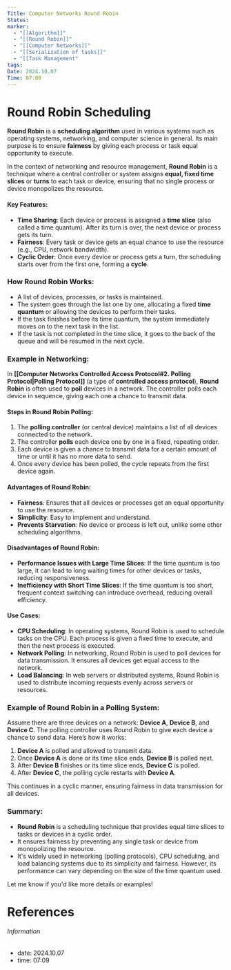 ```yaml
---
Title: Computer Networks Round Robin
Status: 
marker:
  - "[[Algorithm]]"
  - "[[Round Robin]]"
  - "[[Computer Networks]]"
  - "[[Serialization of tasks]]"
  - "[[Task Management"
tags: 
Date: 2024.10.07
Time: 07:09
---
```

# **Round Robin Scheduling**
**Round Robin** is a **scheduling algorithm** used in various systems such as operating systems, networking, and computer science in general. Its main purpose is to ensure **fairness** by giving each process or task equal opportunity to execute.

In the context of networking and resource management, **Round Robin** is a technique where a central controller or system assigns **equal, fixed time slices** or **turns** to each task or device, ensuring that no single process or device monopolizes the resource.

#### Key Features:
- **Time Sharing**: Each device or process is assigned a **time slice** (also called a time quantum). After its turn is over, the next device or process gets its turn.
- **Fairness**: Every task or device gets an equal chance to use the resource (e.g., CPU, network bandwidth).
- **Cyclic Order**: Once every device or process gets a turn, the scheduling starts over from the first one, forming a **cycle**.

### How Round Robin Works:
- A list of devices, processes, or tasks is maintained.
- The system goes through the list one by one, allocating a fixed **time quantum** or allowing the devices to perform their tasks.
- If the task finishes before its time quantum, the system immediately moves on to the next task in the list.
- If the task is not completed in the time slice, it goes to the back of the queue and will be resumed in the next cycle.
  
### Example in Networking:
In **[[Computer Networks Controlled Access Protocol#2. **Polling Protocol**|Polling Protocol]]** (a type of **controlled access protocol**), **Round Robin** is often used to **poll** devices in a network. The controller polls each device in sequence, giving each one a chance to transmit data.

#### Steps in Round Robin Polling:
1. The **polling controller** (or central device) maintains a list of all devices connected to the network.
2. The controller **polls** each device one by one in a fixed, repeating order.
3. Each device is given a chance to transmit data for a certain amount of time or until it has no more data to send.
4. Once every device has been polled, the cycle repeats from the first device again.

#### Advantages of Round Robin:
- **Fairness**: Ensures that all devices or processes get an equal opportunity to use the resource.
- **Simplicity**: Easy to implement and understand.
- **Prevents Starvation**: No device or process is left out, unlike some other scheduling algorithms.

#### Disadvantages of Round Robin:
- **Performance Issues with Large Time Slices**: If the time quantum is too large, it can lead to long waiting times for other devices or tasks, reducing responsiveness.
- **Inefficiency with Short Time Slices**: If the time quantum is too short, frequent context switching can introduce overhead, reducing overall efficiency.

#### Use Cases:
- **CPU Scheduling**: In operating systems, Round Robin is used to schedule tasks on the CPU. Each process is given a fixed time to execute, and then the next process is executed.
- **Network Polling**: In networking, Round Robin is used to poll devices for data transmission. It ensures all devices get equal access to the network.
- **Load Balancing**: In web servers or distributed systems, Round Robin is used to distribute incoming requests evenly across servers or resources.

### Example of Round Robin in a Polling System:

Assume there are three devices on a network: **Device A**, **Device B**, and **Device C**. The polling controller uses Round Robin to give each device a chance to send data. Here’s how it works:
1. **Device A** is polled and allowed to transmit data.
2. Once **Device A** is done or its time slice ends, **Device B** is polled next.
3. After **Device B** finishes or its time slice ends, **Device C** is polled.
4. After **Device C**, the polling cycle restarts with **Device A**.

This continues in a cyclic manner, ensuring fairness in data transmission for all devices.

### Summary:
- **Round Robin** is a scheduling technique that provides equal time slices to tasks or devices in a cyclic order.
- It ensures fairness by preventing any single task or device from monopolizing the resource.
- It's widely used in networking (polling protocols), CPU scheduling, and load balancing systems due to its simplicity and fairness. However, its performance can vary depending on the size of the time quantum used.

Let me know if you'd like more details or examples!


# References


###### Information
- date: 2024.10.07
- time: 07:09